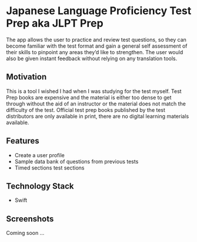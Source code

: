# Japanese Language Proficiency Test Prep aka JLPT Prep

The app allows the user to practice and review test questions, so they can become familiar with the test format and gain a general self assessment of their skills to pinpoint any areas they’d like to strengthen. The user would also be given instant feedback without relying on any translation tools.

## Motivation ##

This is a tool I wished I had when I was studying for the test myself. Test Prep books are expensive and the material is either too dense to get through without the aid of an instructor or the material does not match the difficulty of the test. Official test prep books published by the test distributors are only available in print, there are no digital learning materials available.

## Features ##

* Create a user profile
* Sample data bank of questions from previous tests
* Timed sections test sections 

## Technology Stack ##

* Swift

## Screenshots ##

Coming soon ...
